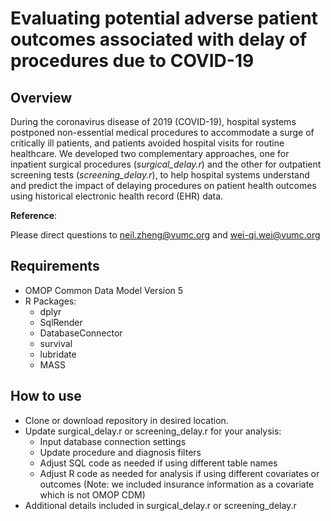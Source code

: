 # Evaluating potential adverse patient outcomes associated with delay of procedures due to COVID-19

## Overview
During the coronavirus disease of 2019 (COVID-19), hospital systems postponed non-essential medical procedures to accommodate a surge of critically ill patients, and patients avoided hospital visits for routine healthcare. We developed two complementary approaches, one for inpatient surgical procedures (*surgical_delay.r*) and the other for outpatient screening tests (*screening_delay.r*), to help hospital systems understand and predict the impact of delaying procedures on patient health outcomes using historical electronic health record (EHR) data. 

**Reference**:

Please direct questions to neil.zheng@vumc.org and wei-qi.wei@vumc.org

## Requirements
* OMOP Common Data Model Version 5
* R Packages:
  * dplyr
  * SqlRender
  * DatabaseConnector
  * survival
  * lubridate
  * MASS


## How to use
 * Clone or download repository in desired location.
 * Update surgical_delay.r or screening_delay.r for your analysis:
   * Input database connection settings
   * Update procedure and diagnosis filters
   * Adjust SQL code as needed if using different table names
   * Adjust R code as needed for analysis if using different covariates or outcomes
   (Note: we included insurance information as a covariate which is not OMOP CDM)
 * Additional details included in surgical_delay.r or screening_delay.r 
 





